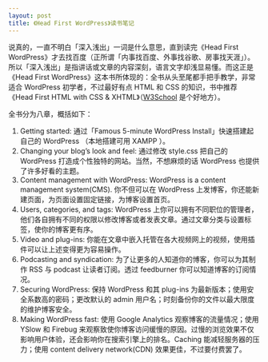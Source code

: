 ```yaml
---
layout: post
title: 《Head First WordPress》读书笔记
---
```

说真的，一直不明白「深入浅出」一词是什么意思，直到读完《Head First WordPress》才去找百度（正所谓「内事找百度、外事找谷歌、房事找天涯」）。所以「深入浅出」是指讲话或文章的内容深刻，语言文字却浅显易懂。而这正是《Head First WordPress》这本书所体现的：全书从头至尾都手把手教学，非常适合 WordPress 初学者，不过最好有点 HTML 和 CSS 的知识，书中推荐《Head First HTML with CSS & XHTML》（[W3School](http://www.w3school.com.cn/) 是个好地方）。

全书分为八章，概括如下：

1. Getting started: 通过「Famous 5-minute WordPress Install」快速搭建起自己的 WordPress （本地搭建可用 XAMPP ）。
2. Changing your blog’s look and feel: 通过修改 style.css 把自己的 WordPress 打造成个性独特的网站。当然，不想麻烦的话 WordPress 也提供了许多好看的主题。
3. Content management with WordPress: WordPress is a content management system(CMS). 你不但可以在 WordPress 上发博客，你还能新建页面，为页面设置固定链接，为博客设置首页。
4. Users, categories, and tags: WordPress 上你可以拥有不同职位的管理者，他们各自拥有不同的权限以修改博客或者发表文章。通过文章分类与设置标签，使你的博客更有序。
5. Video and plug-ins: 你能在文章中嵌入托管在各大视频网上的视频，使用插件可以让上述变得更为容易操作。
6. Podcasting and syndication: 为了让更多的人知道你的博客，你可以为其制作 RSS 与 podcast 让读者订阅。透过 feedburner 你可以知道博客的订阅情况。
7. Securing WordPress: 保持 WordPress 和其 plug-ins 为最新版本；使用安全系数高的密码；更改默认的 admin 用户名；时刻备份你的文件以最大限度的维护博客安全。
8. Making WordPress fast: 使用 Google Analytics 观察博客的流量情况；使用 YSlow 和 Firebug 来观察致使你博客访问缓慢的原因。过慢的浏览效果不仅影响用户体验，还会影响你在搜索引擎上的排名。Caching 能减轻服务器的压力；使用 content delivery network(CDN) 效果更佳，不过要付费罢了。

